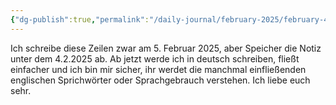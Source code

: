 ```yaml
---
{"dg-publish":true,"permalink":"/daily-journal/february-2025/february-4-2025/","created":"2025-02-05T21:49:45.333+01:00"}
---
```


Ich schreibe diese Zeilen zwar am 5. Februar 2025, aber Speicher die Notiz unter dem 4.2.2025 ab.
Ab jetzt werde ich in deutsch schreiben, fließt einfacher und ich bin mir sicher, ihr werdet die manchmal einfließenden englischen Sprichwörter oder Sprachgebrauch verstehen. Ich liebe euch sehr. 